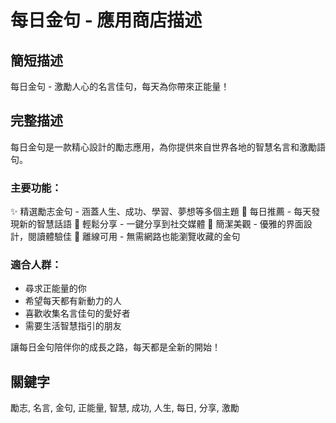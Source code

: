 # 每日金句 - 應用商店描述

## 簡短描述

每日金句 - 激勵人心的名言佳句，每天為你帶來正能量！

## 完整描述

每日金句是一款精心設計的勵志應用，為你提供來自世界各地的智慧名言和激勵語句。

### 主要功能：

✨ 精選勵志金句 - 涵蓋人生、成功、學習、夢想等多個主題
🎯 每日推薦 - 每天發現新的智慧話語
💬 輕鬆分享 - 一鍵分享到社交媒體
🌟 簡潔美觀 - 優雅的界面設計，閱讀體驗佳
📱 離線可用 - 無需網路也能瀏覽收藏的金句

### 適合人群：

- 尋求正能量的你
- 希望每天都有新動力的人
- 喜歡收集名言佳句的愛好者
- 需要生活智慧指引的朋友

讓每日金句陪伴你的成長之路，每天都是全新的開始！

## 關鍵字

勵志, 名言, 金句, 正能量, 智慧, 成功, 人生, 每日, 分享, 激勵

